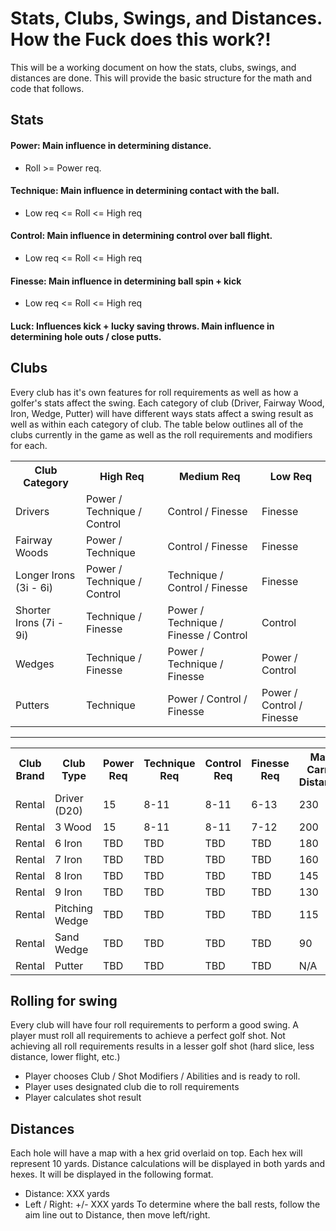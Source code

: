 # Stats, Clubs, Swings, and Distances. How the Fuck does this work?!

This will be a working document on how the stats, clubs, swings, and distances are done. This will provide the basic structure for the math and code that follows.

## Stats
#### Power: Main influence in determining distance. 
 - Roll >= Power req.
#### Technique: Main influence in determining contact with the ball.
 - Low req <= Roll <= High req
#### Control: Main influence in determining control over ball flight.
 - Low req <= Roll <= High req
#### Finesse: Main influence in determining ball spin + kick
 - Low req <= Roll <= High req
#### Luck: Influences kick + lucky saving throws. Main influence in determining hole outs / close putts.

## Clubs
Every club has it's own features for roll requirements as well as how a golfer's stats affect the swing. Each category of club (Driver, Fairway Wood, Iron, Wedge, Putter) will have different ways stats affect a swing result as well as within each category of club. The table below outlines all of the clubs currently in the game as well as the roll requirements and modifiers for each.

<table>
	<tr>
		<th>Club Category</th>
		<th> High Req </th>
		<th> Medium Req </th>
		<th> Low Req </th>
	</tr>
	<tr>
		<td> Drivers </td>
		<td> Power / Technique / Control </td>
		<td> Control / Finesse </td>
		<td> Finesse </td>
	</tr>
	<tr>
		<td> Fairway Woods </td>
		<td> Power / Technique </td>
		<td> Control / Finesse </td>
		<td> Finesse </td>
	</tr>
	<tr>
		<td>Longer Irons (3i - 6i) </td>
		<td> Power / Technique / Control </td>
		<td> Technique / Control / Finesse </td>
		<td> Finesse </td>
	</tr>
	<tr>
		<td> Shorter Irons (7i - 9i) </td>
		<td> Technique / Finesse </td>
		<td> Power / Technique / Finesse / Control </td>
		<td> Control </td>
	</tr>
	<tr>
		<td> Wedges </td>
		<td> Technique / Finesse </td>
		<td> Power / Technique / Finesse </td>
		<td> Power / Control </td>
	</tr>
	<tr>
		<td> Putters </td>
		<td> Technique </td>
		<td> Power / Control / Finesse </td>
		<td> Power / Control / Finesse </td>
	</tr>
</table>

----------------------
<table>
	<tr>
		<th> Club Brand </th>
		<th> Club Type </th>
		<th> Power Req </th>
		<th> Technique Req </th>
		<th> Control Req </th>
		<th> Finesse Req </th>
		<th> Max Carry Distance </th>
		<th> Max Rollout Distance </th>
		<th> Club modifiers </th>
	</tr>
	<tr>
		<td> Rental </td>
		<td> Driver (D20) </td>
		<td> 15 </td>
		<td> 8-11 </td>
		<td> 8-11 </td>
		<td> 6-13 </td>
		<td> 230 </td>
		<td> 20 </td>
		<td> None </td>
	</tr>
	<tr>
		<td> Rental </td>
		<td> 3 Wood </td>
		<td> 15 </td>
		<td> 8-11 </td>
		<td> 8-11 </td>
		<td> 7-12 </td>
		<td> 200 </td>
		<td> 15 </td>
		<td> None </td>
	</tr>
	<tr>
		<td> Rental </td>
		<td> 6 Iron </td>
		<td> TBD </td>
		<td> TBD </td>
		<td> TBD </td>
		<td> TBD </td>
		<td> 180 </td>
		<td> 6 </td>
		<td> None </td>
	</tr>
	<tr>
		<td> Rental </td>
		<td> 7 Iron </td>
		<td> TBD </td>
		<td> TBD </td>
		<td> TBD </td>
		<td> TBD </td>
		<td> 160 </td>
		<td> 5 </td>
		<td> None </td>
	</tr>
	<tr>
		<td> Rental </td>
		<td> 8 Iron </td>
		<td> TBD </td>
		<td> TBD </td>
		<td> TBD </td>
		<td> TBD </td>
		<td> 145 </td>
		<td> 4 </td>
		<td> None </td>
	</tr>
	<tr>
		<td> Rental </td>
		<td> 9 Iron </td>
		<td> TBD </td>
		<td> TBD </td>
		<td> TBD </td>
		<td> TBD </td>
		<td> 130 </td>
		<td> 4 </td>
		<td> None </td>
	</tr>
	<tr>
		<td> Rental </td>
		<td> Pitching Wedge </td>
		<td> TBD </td>
		<td> TBD </td>
		<td> TBD </td>
		<td> TBD </td>
		<td> 115 </td>
		<td> 3 </td>
		<td> None </td>
	</tr>
	<tr>
		<td> Rental </td>
		<td> Sand Wedge </td>
		<td> TBD </td>
		<td> TBD </td>
		<td> TBD </td>
		<td> TBD </td>
		<td> 90 </td>
		<td> 2 </td>
		<td> None </td>
	</tr>
	<tr>
		<td> Rental </td>
		<td> Putter </td>
		<td> TBD </td>
		<td> TBD </td>
		<td> TBD </td>
		<td> TBD </td>
		<td> N/A </td>
		<td> N/A </td>
		<td> None </td>
	</tr>
</table>

## Rolling for swing
Every club will have four roll requirements to perform a good swing. A player must roll all requirements to achieve a perfect golf shot. Not achieving all roll requirements results in a lesser golf shot (hard slice, less distance, lower flight, etc.)

- Player chooses Club / Shot Modifiers / Abilities and is ready to roll.
- Player uses designated club die to roll requirements
- Player calculates shot result

## Distances
Each hole will have a map with a hex grid overlaid on top. Each hex will represent 10 yards. Distance calculations will be displayed in both yards and hexes. It will be displayed in the following format.
 - Distance: XXX yards
 - Left / Right: +/- XXX yards
To determine where the ball rests, follow the aim line out to Distance, then move left/right.

